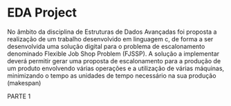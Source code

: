 # EDA Project
 
No âmbito da disciplina de Estruturas de Dados Avançadas foi proposta a realização de um trabalho desenvolvido em linguagem c, de forma a ser desenvolvida uma solução digital para o problema de escalonamento denominado Flexible Job Shop Problem (FJSSP). A solução a implementar deverá permitir gerar uma proposta de escalonamento para a produção de um produto envolvendo várias operações e a utilização de várias máquinas, minimizando o tempo as unidades de tempo necessário na sua produção (makespan)

PARTE 1
